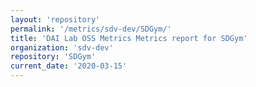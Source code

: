 ```yaml
---
layout: 'repository'
permalink: '/metrics/sdv-dev/SDGym/'
title: 'DAI Lab OSS Metrics Metrics report for SDGym'
organization: 'sdv-dev'
repository: 'SDGym'
current_date: '2020-03-15'
---
```


